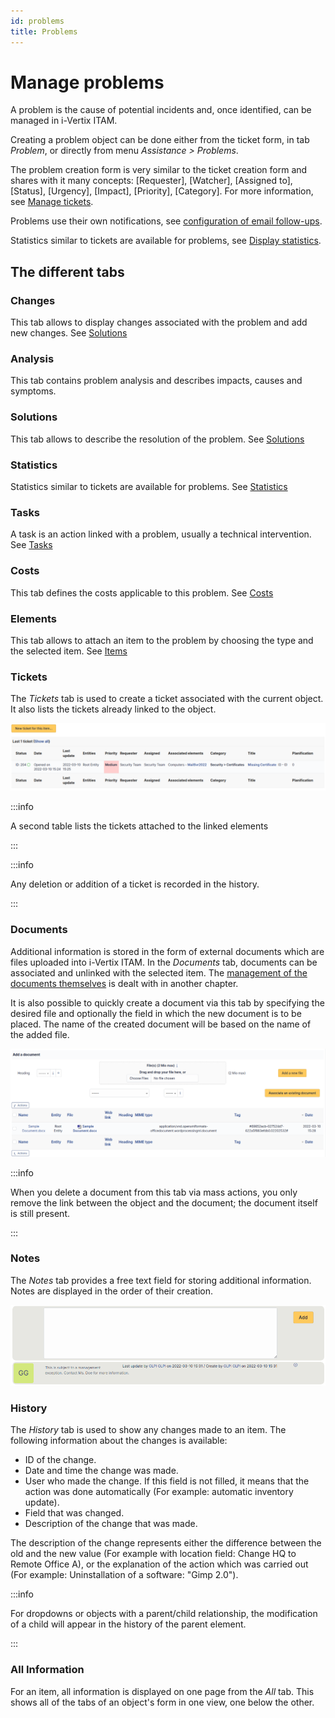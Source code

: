 ```yaml
---
id: problems
title: Problems
---
```


# Manage problems

A problem is the cause of potential incidents and, once identified, can
be managed in i-Vertix ITAM.

Creating a problem object can be done either from the ticket form, in
tab *Problem*, or directly from menu *Assistance \> Problems*.

The problem creation form is very similar to the ticket creation form
and shares with it many concepts: [Requester],
[Watcher], [Assigned to], [Status],
[Urgency], [Impact], [Priority],
[Category]. For more information, see
[Manage tickets](../../modules/assistance/tickets/ticketmanagement).


Problems use their own notifications, see
[configuration of email follow-ups](../../modules/assistance/email_notifications).

Statistics similar to tickets are available for problems, see
[Display statistics](../../modules/assistance/statistics).

## The different tabs

### Changes

This tab allows to display changes associated with the problem and add
new changes. See
[Solutions](../../Les_différents_onglets/Onglet_Changements)

### Analysis

This tab contains problem analysis and describes impacts, causes and
symptoms.

### Solutions

This tab allows to describe the resolution of the problem. See
[Solutions](../../Les_différents_onglets/Onglet_Solution)

### Statistics

Statistics similar to tickets are available for problems. See
[Statistics](../../Les_différents_onglets/Onglet_Statistiques)

### Tasks

A task is an action linked with a problem, usually a technical
intervention. See
[Tasks](../../Les_différents_onglets/Onglet_Tâches)

### Costs

This tab defines the costs applicable to this problem. See
[Costs](../../Les_différents_onglets/Onglet_Coûts)

### Elements

This tab allows to attach an item to the problem by choosing the type
and the selected item. See
[Items](../../Les_différents_onglets/Onglet_Eléments)

### Tickets

The *Tickets* tab is used to create a ticket associated with the current
object. It also lists the tickets already linked to the object.

![Image of the ticket list](../../assets/modules/tabs/images/tickets.png)

:::info

A second table lists the tickets attached to the linked elements

:::

:::info

Any deletion or addition of a ticket is recorded in the history.

:::

### Documents

Additional information is stored in the form of external documents which
are files uploaded into i-Vertix ITAM. In the *Documents* tab, documents can be
associated and unlinked with the selected item. The
[management of the documents themselves](../../modules/management/documents) is dealt with in another chapter.

It is also possible to quickly create a document via this tab by
specifying the desired file and optionally the field in which the new
document is to be placed. The name of the created document will be based
on the name of the added file.

![Document creation screen](../../assets/modules/tabs/images/documents.png)

:::info

When you delete a document from this tab via mass actions, you only
remove the link between the object and the document; the document
itself is still present.

:::

### Notes

The *Notes* tab provides a free text field for storing additional
information. Notes are displayed in the order of their creation.

![View and enter a note](../../assets/modules/tabs/images/notes.png)

### History

The *History* tab is used to show any changes made to an item. The
following information about the changes is available:

- ID of the change.
- Date and time the change was made.
- User who made the change. If this field is not filled, it means that
  the action was done automatically (For example: automatic inventory
  update).
- Field that was changed.
- Description of the change that was made.

The description of the change represents either the difference between
the old and the new value (For example with location field: Change HQ to
Remote Office A), or the explanation of the action which was carried out
(For example: Uninstallation of a software: "Gimp 2.0").

:::info

For dropdowns or objects with a parent/child relationship, the
modification of a child will appear in the history of the parent
element.

:::

### All Information

For an item, all information is displayed on one page from the *All*
tab. This shows all of the tabs of an object's form in one view, one
below the other.
